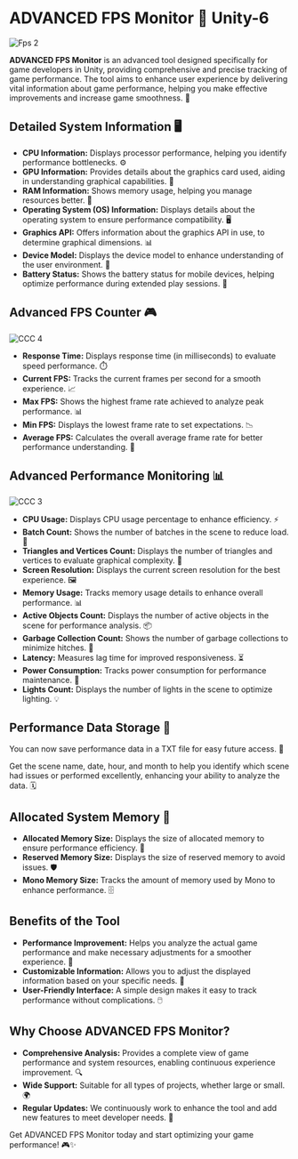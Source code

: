 # ADVANCED FPS Monitor 🚀 Unity-6

![Fps 2](https://github.com/user-attachments/assets/ca722f4a-dbf8-4af8-9b82-80de6691da7f)

**ADVANCED FPS Monitor** is an advanced tool designed specifically for game developers in Unity, providing comprehensive and precise tracking of game performance. The tool aims to enhance user experience by delivering vital information about game performance, helping you make effective improvements and increase game smoothness. 🌟

## Detailed System Information 🖥️

- **CPU Information:** Displays processor performance, helping you identify performance bottlenecks. ⚙️
- **GPU Information:** Provides details about the graphics card used, aiding in understanding graphical capabilities. 🎨
- **RAM Information:** Shows memory usage, helping you manage resources better. 💾
- **Operating System (OS) Information:** Displays details about the operating system to ensure performance compatibility. 🖥️
- **Graphics API:** Offers information about the graphics API in use, to determine graphical dimensions. 📊
- **Device Model:** Displays the device model to enhance understanding of the user environment. 📱
- **Battery Status:** Shows the battery status for mobile devices, helping optimize performance during extended play sessions. 🔋

## Advanced FPS Counter 🎮

![CCC 4](https://github.com/user-attachments/assets/d152b23e-100f-4232-a92d-24e3e61b20b7)

- **Response Time:** Displays response time (in milliseconds) to evaluate speed performance. ⏱️
- **Current FPS:** Tracks the current frames per second for a smooth experience. 📈
- **Max FPS:** Shows the highest frame rate achieved to analyze peak performance. 📊
- **Min FPS:** Displays the lowest frame rate to set expectations. 📉
- **Average FPS:** Calculates the overall average frame rate for better performance understanding. 📏

## Advanced Performance Monitoring 📊

![CCC 3](https://github.com/user-attachments/assets/722f2ece-177a-45a1-90ba-5fd88455e1d6)


- **CPU Usage:** Displays CPU usage percentage to enhance efficiency. ⚡
- **Batch Count:** Shows the number of batches in the scene to reduce load. 🔄
- **Triangles and Vertices Count:** Displays the number of triangles and vertices to evaluate graphical complexity. 🔺
- **Screen Resolution:** Displays the current screen resolution for the best experience. 🖼️
- **Memory Usage:** Tracks memory usage details to enhance overall performance. 📊
- **Active Objects Count:** Displays the number of active objects in the scene for performance analysis. 📦
- **Garbage Collection Count:** Shows the number of garbage collections to minimize hitches. 🚮
- **Latency:** Measures lag time for improved responsiveness. ⏳
- **Power Consumption:** Tracks power consumption for performance maintenance. 🔌
- **Lights Count:** Displays the number of lights in the scene to optimize lighting. 💡

## Performance Data Storage 📝

You can now save performance data in a TXT file for easy future access. 📂

Get the scene name, date, hour, and month to help you identify which scene had issues or performed excellently, enhancing your ability to analyze the data. 🗓️

## Allocated System Memory 💾

- **Allocated Memory Size:** Displays the size of allocated memory to ensure performance efficiency. 🧠
- **Reserved Memory Size:** Displays the size of reserved memory to avoid issues. 🛡️
- **Mono Memory Size:** Tracks the amount of memory used by Mono to enhance performance. 🗄️

## Benefits of the Tool

- **Performance Improvement:** Helps you analyze the actual game performance and make necessary adjustments for a smoother experience. 🚀
- **Customizable Information:** Allows you to adjust the displayed information based on your specific needs. 🎯
- **User-Friendly Interface:** A simple design makes it easy to track performance without complications. 🖱️

## Why Choose ADVANCED FPS Monitor?

- **Comprehensive Analysis:** Provides a complete view of game performance and system resources, enabling continuous experience improvement. 🔍
- **Wide Support:** Suitable for all types of projects, whether large or small. 🌍
- **Regular Updates:** We continuously work to enhance the tool and add new features to meet developer needs. 🔄

Get ADVANCED FPS Monitor today and start optimizing your game performance! 🎮✨


